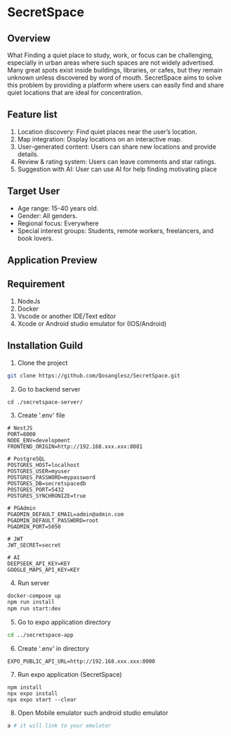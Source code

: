 # SecretSpace

## Overview
What Finding a quiet place to study, work, or focus can be challenging, especially in urban areas where such spaces are not widely advertised. Many great spots exist inside buildings, libraries, or cafes, but they remain unknown
unless discovered by word of mouth. SecretSpace aims to solve
this problem by providing a platform where users can easily find and share quiet locations that are ideal for concentration.

## Feature list
1. Location discovery: Find quiet places near the user’s location.
2. Map integration: Display locations on an interactive map.
3. User-generated content: Users can share new locations and provide details.
4. Review & rating system: Users can leave comments and star ratings.
5. Suggestion with AI: User  can use AI for help finding motivating place

## Target User
- Age range: 15-40 years old.
- Gender: All genders.
- Regional focus: Everywhere
- Special interest groups: Students, remote workers, freelancers, and book lovers.

## Application Preview

## Requirement
1. NodeJs
2. Docker
3. Vscode or another IDE/Text editor
4. Xcode or Android studio emulator for (IOS/Android)

## Installation Guild
1. Clone the project
```bash
git clone https://github.com/Qosanglesz/SecretSpace.git
```
2. Go to backend server
```
cd ./secretspace-server/
```
3. Create '.env' file
```dotenv
# NestJS
PORT=8000
NODE_ENV=development
FRONTEND_ORIGIN=http://192.168.xxx.xxx:8081

# PostgreSQL
POSTGRES_HOST=localhost
POSTGRES_USER=myuser
POSTGRES_PASSWORD=mypassword
POSTGRES_DB=secretspacedb
POSTGRES_PORT=5432
POSTGRES_SYNCHRONIZE=true

# PGAdmin
PGADMIN_DEFAULT_EMAIL=admin@admin.com
PGADMIN_DEFAULT_PASSWORD=root
PGADMIN_PORT=5050

# JWT
JWT_SECRET=secret

# AI
DEEPSEEK_API_KEY=KEY
GOOGLE_MAPS_API_KEY=KEY
```
4. Run server
```bash
docker-compose up
npm run install
npm run start:dev
```
5. Go to expo application directory
```bash
cd ../secretspace-app
```
6. Create '.env'  in directory
```dotenv
EXPO_PUBLIC_API_URL=http://192.168.xxx.xxx:8000
```
7. Run expo application (SecretSpace)
```dotenv
npm install
npx expo install
npx expo start --clear
```
8. Open Mobile emulator such android studio emulator
```bash
a # it will link to your emulator
```